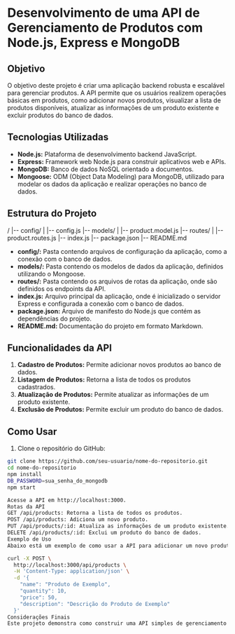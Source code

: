 # Desenvolvimento de uma API de Gerenciamento de Produtos com Node.js, Express e MongoDB

## Objetivo

O objetivo deste projeto é criar uma aplicação backend robusta e escalável para gerenciar produtos. A API permite que os usuários realizem operações básicas em produtos, como adicionar novos produtos, visualizar a lista de produtos disponíveis, atualizar as informações de um produto existente e excluir produtos do banco de dados.

## Tecnologias Utilizadas

- **Node.js:** Plataforma de desenvolvimento backend JavaScript.
- **Express:** Framework web Node.js para construir aplicativos web e APIs.
- **MongoDB:** Banco de dados NoSQL orientado a documentos.
- **Mongoose:** ODM (Object Data Modeling) para MongoDB, utilizado para modelar os dados da aplicação e realizar operações no banco de dados.

## Estrutura do Projeto

/
|-- config/
| |-- config.js
|-- models/
| |-- product.model.js
|-- routes/
| |-- product.routes.js
|-- index.js
|-- package.json
|-- README.md


- **config/:** Pasta contendo arquivos de configuração da aplicação, como a conexão com o banco de dados.
- **models/:** Pasta contendo os modelos de dados da aplicação, definidos utilizando o Mongoose.
- **routes/:** Pasta contendo os arquivos de rotas da aplicação, onde são definidos os endpoints da API.
- **index.js:** Arquivo principal da aplicação, onde é inicializado o servidor Express e configurada a conexão com o banco de dados.
- **package.json:** Arquivo de manifesto do Node.js que contém as dependências do projeto.
- **README.md:** Documentação do projeto em formato Markdown.

## Funcionalidades da API

1. **Cadastro de Produtos:** Permite adicionar novos produtos ao banco de dados.
2. **Listagem de Produtos:** Retorna a lista de todos os produtos cadastrados.
3. **Atualização de Produtos:** Permite atualizar as informações de um produto existente.
4. **Exclusão de Produtos:** Permite excluir um produto do banco de dados.

## Como Usar

1. Clone o repositório do GitHub:

```bash
git clone https://github.com/seu-usuario/nome-do-repositorio.git
cd nome-do-repositorio
npm install
DB_PASSWORD=sua_senha_do_mongodb
npm start

Acesse a API em http://localhost:3000.
Rotas da API
GET /api/products: Retorna a lista de todos os produtos.
POST /api/products: Adiciona um novo produto.
PUT /api/products/:id: Atualiza as informações de um produto existente.
DELETE /api/products/:id: Exclui um produto do banco de dados.
Exemplo de Uso
Abaixo está um exemplo de como usar a API para adicionar um novo produto utilizando o cURL:

curl -X POST \
  http://localhost:3000/api/products \
  -H 'Content-Type: application/json' \
  -d '{
    "name": "Produto de Exemplo",
    "quantity": 10,
    "price": 50,
    "description": "Descrição do Produto de Exemplo"
  }'
Considerações Finais
Este projeto demonstra como construir uma API simples de gerenciamento de produtos utilizando Node.js, Express e MongoDB. A aplicação pode ser facilmente estendida e personalizada para atender às necessidades específicas do seu projeto. Experimente explorar e modificar o código-fonte para aprender mais sobre como construir aplicativos web e APIs usando essas tecnologias populares.

